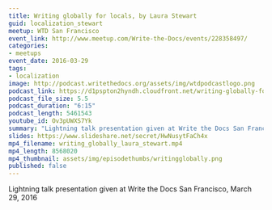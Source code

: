 ```yaml
---
title: Writing globally for locals, by Laura Stewart
guid: localization_stewart
meetup: WTD San Francisco
event_link: http://www.meetup.com/Write-the-Docs/events/228358497/
categories:
- meetups
event_date: 2016-03-29
tags:
- localization
image: http://podcast.writethedocs.org/assets/img/wtdpodcastlogo.png
podcast_link: https://d1pspton2hyndh.cloudfront.net/writing-globally-for-locals-laura-stewart.mp3
podcast_file_size: 5.5
podcast_duration: "6:15"
podcast_length: 5461543
youtube_id: Ov3pUWXS7Yk
summary: "Lightning talk presentation given at Write the Docs San Francisco, March 29, 2016"
slides: https://www.slideshare.net/secret/HwNusytFaCh4x
mp4_filename: writing_globally_laura_stewart.mp4
mp4_length: 8568020
mp4_thumbnail: assets/img/episodethumbs/writingglobally.png
published: false
---
```


Lightning talk presentation given at Write the Docs San Francisco, March 29, 2016
